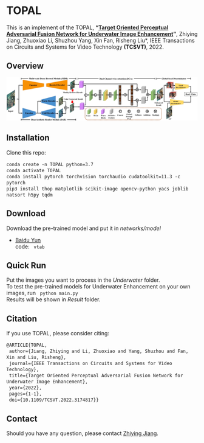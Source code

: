 # TOPAL
This is an implement of the TOPAL,
**“[Target Oriented Perceptual Adversarial Fusion Network for Underwater Image Enhancement](https://ieeexplore.ieee.org/abstract/document/9774330)”**, 
Zhiying Jiang, Zhuoxiao Li, Shuzhou Yang, Xin Fan, Risheng Liu*, IEEE Transactions on Circuits and Systems for Video Technology __(TCSVT)__, 2022.

## Overview
![avatar](Overview.PNG)

## Installation
Clone this repo:
```
conda create -n TOPAL python=3.7
conda activate TOPAL
conda install pytorch torchvision torchaudio cudatoolkit=11.3 -c pytorch
pip3 install thop matplotlib scikit-image opencv-python yacs joblib natsort h5py tqdm
```

## Download
Download the pre-trained model and put it in _networks/model_
- [Baidu Yun](https://pan.baidu.com/s/1fD51_65ppoMoK1jp0XnWGA) \
code:
​```
vtab
​```

## Quick Run
Put the images you want to process in the _Underwater_ folder. \
To test the pre-trained models for Underwater Enhancement on your own images, run
​```
python main.py
​``` \
Results will be shown in _Result_ folder.

## Citation
If you use TOPAL, please consider citing:
```
@ARTICLE{TOPAL,
 author={Jiang, Zhiying and Li, Zhuoxiao and Yang, Shuzhou and Fan, Xin and Liu, Risheng},
 journal={IEEE Transactions on Circuits and Systems for Video Technology},
 title={Target Oriented Perceptual Adversarial Fusion Network for Underwater Image Enhancement},
 year={2022},
 pages={1-1},
 doi={10.1109/TCSVT.2022.3174817}}
```

## Contact
Should you have any question, please contact [Zhiying Jiang].

[Zhiying Jiang]:zyjiang0630@gmail.com